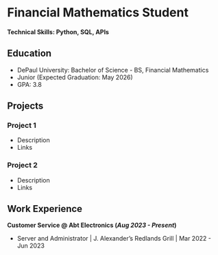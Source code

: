 # Financial Mathematics Student

#### Technical Skills: Python, SQL, APIs

## Education
- DePaul University: Bachelor of Science - BS, Financial Mathematics
- Junior (Expected Graduation: May 2026)
- GPA: 3.8

## Projects
### Project 1
- Description
- Links

### Project 2
- Description
- Links

## Work Experience
**Customer Service @ Abt Electronics (_Aug 2023 - Present_)**
- Server and Administrator | J. Alexander’s Redlands Grill | Mar 2022 - Jun 2023
